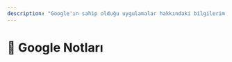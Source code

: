 ```yaml
---
description: "Google'ın sahip olduğu uygulamalar hakkındaki bilgilerim \U0001F4DA"
---
```


# 📌 Google Notları

